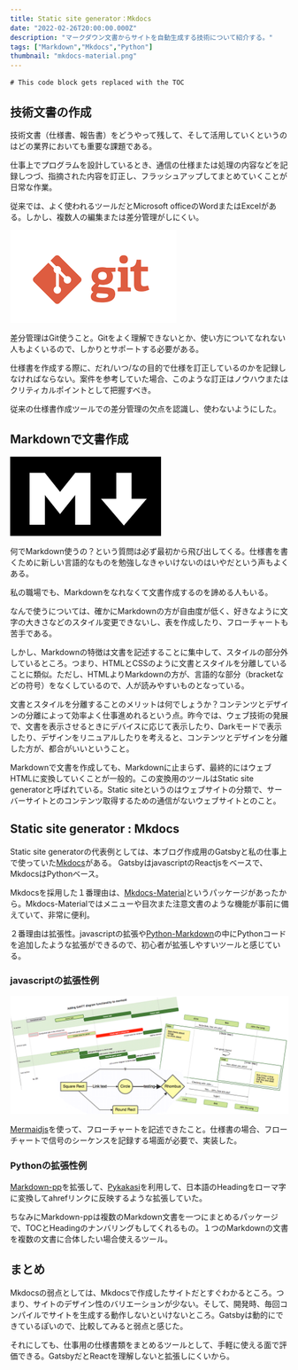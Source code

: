 ```yaml
---
title: Static site generator：Mkdocs
date: "2022-02-26T20:00:00.000Z"
description: "マークダウン文書からサイトを自動生成する技術について紹介する。"
tags: ["Markdown","Mkdocs","Python"]
thumbnail: "mkdocs-material.png"
---
```


```toc
# This code block gets replaced with the TOC
```

## 技術文書の作成

技術文書（仕様書、報告書）をどうやって残して、そして活用していくというのはどの業界においても重要な課題である。

仕事上でプログラムを設計しているとき、通信の仕様または処理の内容などを記録しつづ、指摘された内容を訂正し、フラッシュアップしてまとめていくことが日常な作業。

従来では、よく使われるツールだとMicrosoft officeのWordまたはExcelがある。しかし、複数人の編集または差分管理がしにくい。

![git](./git.png)

差分管理はGit使うこと。Gitをよく理解できないとか、使い方についてなれない人もよくいるので、しかりとサポートする必要がある。

仕様書を作成する際に、だれ/いつ/なの目的で仕様を訂正しているのかを記録しなければならない。案件を参考していた場合、このような訂正はノウハウまたはクリティカルポイントとして把握すべき。

従来の仕様書作成ツールでの差分管理の欠点を認識し、使わないようにした。

## Markdownで文書作成

![markdown](./markdown.png)

何でMarkdown使うの？という質問は必ず最初から飛び出してくる。仕様書を書くために新しい言語的なものを勉強しなきゃいけないのはいやだという声もよくある。

私の職場でも、Markdownをなれなくて文書作成するのを諦める人もいる。

なんで使うについては、確かにMarkdownの方が自由度が低く、好きなように文字の大きさなどのスタイル変更できないし、表を作成したり、フローチャートも苦手である。

しかし、Markdownの特徴は文書を記述することに集中して、スタイルの部分外しているところ。つまり、HTMLとCSSのように文書とスタイルを分離していることに類似。ただし、HTMLよりMarkdownの方が、言語的な部分（bracketなどの符号）をなくしているので、人が読みやすいものとなっている。

文書とスタイルを分離することのメリットは何でしょうか？コンテンツとデザインの分離によって効率よく仕事進めれるという点。昨今では、ウェブ技術の発展で、文書を表示させるときにデバイスに応じて表示したり、Darkモードで表示したり、デザインをリニュアルしたりを考えると、コンテンツとデザインを分離した方が、都合がいいということ。

Markdownで文書を作成しても、Markdownに止まらず、最終的にはウェブHTMLに変換していくことが一般的。この変換用のツールはStatic site generatorと呼ばれている。Static siteというのはウェブサイトの分類で、サーバーサイトとのコンテンツ取得するための通信がないウェブサイトとのこと。

## Static site generator : Mkdocs

Static site generatorの代表例としては、本ブログ作成用のGatsbyと私の仕事上で使っていた[Mkdocs](https://www.mkdocs.org/)がある。
GatsbyはjavascriptのReactjsをベースで、MkdocsはPythonベース。

Mkdocsを採用した１番理由は、[Mkdocs-Material](https://squidfunk.github.io/mkdocs-material/)というパッケージがあったから。Mkdocs-Materialではメニューや目次また注意文書のような機能が事前に備えていて、非常に便利。

２番理由は拡張性。javascriptの拡張や[Python-Markdown](https://python-markdown.github.io/)の中にPythonコードを追加したような拡張ができるので、初心者が拡張しやすいツールと感じている。

### javascriptの拡張性例

![Mermaid](./mermaid.png)

[Mermaidjs](https://mermaid-js.github.io/mermaid/#/)を使って、フローチャートを記述できたこと。仕様書の場合、フローチャートで信号のシーケンスを記録する場面が必要で、実装した。

### Pythonの拡張性例

[Markdown-pp](https://github.com/jreese/markdown-pp)を拡張して、[Pykakasi](https://github.com/miurahr/pykakasi)を利用して、日本語のHeadingをローマ字に変換してahrefリンクに反映するような拡張していた。

ちなみにMarkdown-ppは複数のMarkdown文書を一つにまとめるパッケージで、TOCとHeadingのナンバリングもしてくれるもの。１つのMarkdownの文書を複数の文書に合体したい場合使えるツール。

## まとめ

Mkdocsの弱点としては、Mkdocsで作成したサイトだとすぐわかるところ。つまり、サイトのデザイン性のバリエーションが少ない。そして、開発時、毎回コンパイルでサイトを生成する動作しないといけないところ。Gatsbyは動的にできているぽいので、比較してみると弱点と感じた。

それにしても、仕事用の仕様書類をまとめるツールとして、手軽に使える面で評価できる。GatsbyだとReactを理解しないと拡張しにくいから。

